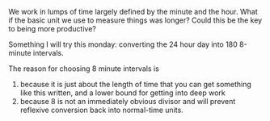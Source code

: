 We work in lumps of time largely defined by the minute and the hour. What if the basic unit we use to measure things was longer? Could this be the key to being more productive?

Something I will try this monday: converting the 24 hour day into 180 8-minute intervals. 

The reason for choosing 8 minute intervals is 

1) because it is just about the length of time that you can get something like this written, and a lower bound for getting into deep work
2) because 8 is not an immediately obvious divisor and will prevent reflexive conversion back into normal-time units.

